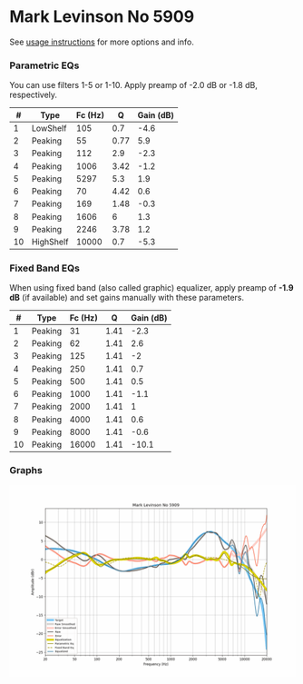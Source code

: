 # Mark Levinson No 5909
See [usage instructions](https://github.com/jaakkopasanen/AutoEq#usage) for more options and info.

### Parametric EQs
You can use filters 1-5 or 1-10. Apply preamp of -2.0 dB or -1.8 dB, respectively.

|   # | Type      |   Fc (Hz) |    Q |   Gain (dB) |
|-----|-----------|-----------|------|-------------|
|   1 | LowShelf  |       105 | 0.7  |        -4.6 |
|   2 | Peaking   |        55 | 0.77 |         5.9 |
|   3 | Peaking   |       112 | 2.9  |        -2.3 |
|   4 | Peaking   |      1006 | 3.42 |        -1.2 |
|   5 | Peaking   |      5297 | 5.3  |         1.9 |
|   6 | Peaking   |        70 | 4.42 |         0.6 |
|   7 | Peaking   |       169 | 1.48 |        -0.3 |
|   8 | Peaking   |      1606 | 6    |         1.3 |
|   9 | Peaking   |      2246 | 3.78 |         1.2 |
|  10 | HighShelf |     10000 | 0.7  |        -5.3 |

### Fixed Band EQs
When using fixed band (also called graphic) equalizer, apply preamp of **-1.9 dB** (if available) and set gains manually with these parameters.

|   # | Type    |   Fc (Hz) |    Q |   Gain (dB) |
|-----|---------|-----------|------|-------------|
|   1 | Peaking |        31 | 1.41 |        -2.3 |
|   2 | Peaking |        62 | 1.41 |         2.6 |
|   3 | Peaking |       125 | 1.41 |        -2   |
|   4 | Peaking |       250 | 1.41 |         0.7 |
|   5 | Peaking |       500 | 1.41 |         0.5 |
|   6 | Peaking |      1000 | 1.41 |        -1.1 |
|   7 | Peaking |      2000 | 1.41 |         1   |
|   8 | Peaking |      4000 | 1.41 |         0.6 |
|   9 | Peaking |      8000 | 1.41 |        -0.6 |
|  10 | Peaking |     16000 | 1.41 |       -10.1 |

### Graphs
![](./Mark%20Levinson%20No%205909.png)
